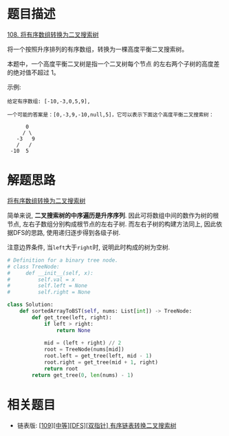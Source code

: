 # 题目描述

[108. 将有序数组转换为二叉搜索树](https://leetcode-cn.com/problems/convert-sorted-array-to-binary-search-tree/)

将一个按照升序排列的有序数组，转换为一棵高度平衡二叉搜索树。

本题中，一个高度平衡二叉树是指一个二叉树每个节点 的左右两个子树的高度差的绝对值不超过 1。

示例:
```
给定有序数组: [-10,-3,0,5,9],

一个可能的答案是：[0,-3,9,-10,null,5]，它可以表示下面这个高度平衡二叉搜索树：

      0
     / \
   -3   9
   /   /
 -10  5
```

# 解题思路

[将有序数组转换为二叉搜索树](https://leetcode-cn.com/problems/convert-sorted-array-to-binary-search-tree/solution/jiang-you-xu-shu-zu-zhuan-huan-wei-er-cha-sou-s-33/)

简单来说, **二叉搜索树的中序遍历是升序序列**. 因此可将数组中间的数作为树的根节点, 左右子数组分别构成根节点的左右子树. 而左右子树的构建方法同上, 因此依据DFS的思路, 使用递归逐步得到各级子树.

注意边界条件, 当`left`大于`right`时, 说明此时构成的树为空树.

```python
# Definition for a binary tree node.
# class TreeNode:
#     def __init__(self, x):
#         self.val = x
#         self.left = None
#         self.right = None

class Solution:
    def sortedArrayToBST(self, nums: List[int]) -> TreeNode:
        def get_tree(left, right):
            if left > right:
                return None
            
            mid = (left + right) // 2
            root = TreeNode(nums[mid])
            root.left = get_tree(left, mid - 1)
            root.right = get_tree(mid + 1, right)
            return root
        return get_tree(0, len(nums) - 1)
```

# 相关题目

- 链表版: [[109][中等][DFS][双指针] 有序链表转换二叉搜索树](/docs/problems/树/109-有序链表转换二叉搜索树.md)